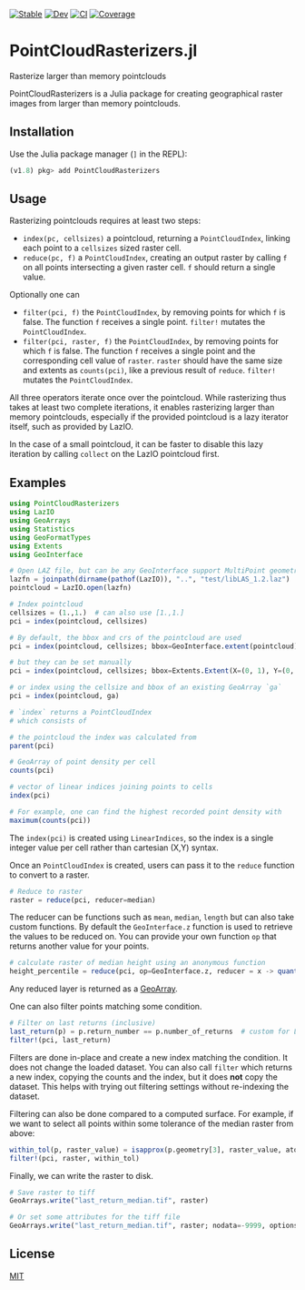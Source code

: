 [![Stable](https://img.shields.io/badge/docs-stable-blue.svg)](https://deltares.github.io/PointCloudRasterizers.jl/stable)
[![Dev](https://img.shields.io/badge/docs-dev-blue.svg)](https://deltares.github.io/PointCloudRasterizers.jl/dev)
[![CI](https://github.com/Deltares/PointCloudRasterizers.jl/actions/workflows/CI.yml/badge.svg)](https://github.com/Deltares/PointCloudRasterizers.jl/actions/workflows/CI.yml)
[![Coverage](https://codecov.io/gh/Deltares/PointCloudRasterizers.jl/branch/master/graph/badge.svg)](https://codecov.io/gh/Deltares/PointCloudRasterizers.jl)

# PointCloudRasterizers.jl
Rasterize larger than memory pointclouds

PointCloudRasterizers is a Julia package for creating geographical raster images from larger than memory pointclouds.

## Installation

Use the Julia package manager (`]` in the REPL):
```julia
(v1.8) pkg> add PointCloudRasterizers
```

## Usage

Rasterizing pointclouds requires at least two steps:
- `index(pc, cellsizes)` a pointcloud, returning a `PointCloudIndex`, linking each point to a `cellsizes` sized raster cell.
- `reduce(pc, f)` a `PointCloudIndex`, creating an output raster by calling `f` on all points intersecting a given raster cell. `f` should return a single value.

Optionally one can 
- `filter(pci, f)` the `PointCloudIndex`, by removing points for which `f` is false. The function `f` receives a single point. `filter!` mutates the `PointCloudIndex`.
- `filter(pci, raster, f)` the `PointCloudIndex`, by removing points for which `f` is false. The function `f` receives a single point and the corresponding cell value of `raster`. `raster` should have the same size and extents as `counts(pci)`, like a previous result of `reduce`. `filter!` mutates the `PointCloudIndex`.

All three operators iterate once over the pointcloud.
While rasterizing thus takes at least two complete iterations, it enables rasterizing larger than memory pointclouds, especially if the provided pointcloud is a lazy iterator itself, such as provided by LazIO.

In the case of a small pointcloud, it can be faster to disable this lazy iteration by calling `collect` on the LazIO pointcloud first.

## Examples

```julia
using PointCloudRasterizers
using LazIO
using GeoArrays
using Statistics
using GeoFormatTypes
using Extents
using GeoInterface

# Open LAZ file, but can be any GeoInterface support MultiPoint geometry
lazfn = joinpath(dirname(pathof(LazIO)), "..", "test/libLAS_1.2.laz")
pointcloud = LazIO.open(lazfn)
```

```julia
# Index pointcloud
cellsizes = (1.,1.)  # can also use [1.,1.]
pci = index(pointcloud, cellsizes)

# By default, the bbox and crs of the pointcloud are used
pci = index(pointcloud, cellsizes; bbox=GeoInterface.extent(pointcloud),crs=GeoInterface.crs(pointcloud))

# but they can be set manually
pci = index(pointcloud, cellsizes; bbox=Extents.Extent(X=(0, 1), Y=(0, 1)), crs=GeoFormatTypes.EPSG(4326))

# or index using the cellsize and bbox of an existing GeoArray `ga`
pci = index(pointcloud, ga)

# `index` returns a PointCloudIndex
# which consists of

# the pointcloud the index was calculated from
parent(pci)

# GeoArray of point density per cell
counts(pci)

# vector of linear indices joining points to cells
index(pci)

# For example, one can find the highest recorded point density with
maximum(counts(pci))
```


The `index(pci)` is created using `LinearIndices`, so the index is a single integer value per cell rather than cartesian (X,Y) syntax.

Once an `PointCloudIndex` is created, users can pass it to the `reduce` function to convert to a raster.

```julia
# Reduce to raster
raster = reduce(pci, reducer=median)
```
The reducer can be functions such as `mean`, `median`, `length` but can also take custom functions. By default the `GeoInterface.z` function is used to retrieve the values to be reduced on. You can provide your own function `op` that returns another value for your points.

```julia
# calculate raster of median height using an anonymous function
height_percentile = reduce(pci, op=GeoInterface.z, reducer = x -> quantile(x,0.5))
```
Any reduced layer is returned as a [GeoArray](https://github.com/evetion/GeoArrays.jl).

One can also filter points matching some condition.

```julia
# Filter on last returns (inclusive)
last_return(p) = p.return_number == p.number_of_returns  # custom for LazIO Points
filter!(pci, last_return)
```
Filters are done in-place and create a new index matching the condition. It does not change the loaded dataset. You can also call `filter` which returns a new index, copying the counts and the index, but it does **not** copy the dataset. This helps with trying out filtering settings without re-indexing the dataset.

Filtering can also be done compared to a computed surface.
For example, if we want to select all points within some tolerance of the median raster from above:

```julia
within_tol(p, raster_value) = isapprox(p.geometry[3], raster_value, atol=5.0)
filter!(pci, raster, within_tol)
```

Finally, we can write the raster to disk.

```julia
# Save raster to tiff
GeoArrays.write("last_return_median.tif", raster)

# Or set some attributes for the tiff file
GeoArrays.write("last_return_median.tif", raster; nodata=-9999, options=Dict("TILED"=>"YES", "COMPRESS"=>"ZSTD"))
```


## License
[MIT](LICENSE.md)
